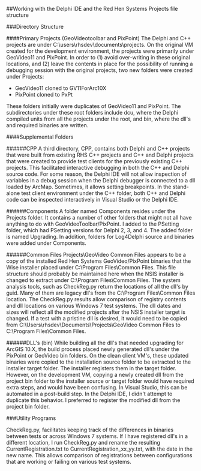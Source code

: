 ##Working with the Delphi IDE and the Red Hen Systems Projects file structure

###Directory Structure

####Primary Projects (GeoVideotoolbar and PixPoint)
The Delphi and C++ projects are under C:\users\rhsdev\documents\projects.  On the original VM created for the development environment, the projects were primarily under GeoVideo11 and PixPoint.  In order to (1) avoid over-writing in these original locations, and (2) leave the contents in place for the possibility of running a debugging session with the original projects, two new folders were created under Projects:

+ GeoVideo11 cloned to GV11ForArc10X 
+ PixPoint cloned to PxPt

These folders initially were duplicates of GeoVideo11 and PixPoint.  The subdirectories under these root folders include dcu, where the Delphi compiled units from all the projects under the root, and bin, where the dll's and required binaries are written.

####Supplemental Folders

######CPP
A third directory, CPP, contains both Delphi and C++ projects that were built from existing RHS C++ projects and C++ and Delphi projects that were created to provide test clients for the previously existing C++ projects. This facilitated interactive debugging in both the C++ and Delphi source code.  For some reason, the Delphi IDE will not allow inspection of variables in a debug session when the Delphi debugger is connected to a dll loaded by ArcMap.  Sometimes, it allows setting breakpoints.  In the stand-alone test client environment under the C++ folder, both C++ and Delphi code can be inspected interactively in Visual Studio or the Delphi IDE.

######Components
A folder named Components resides under the Projects folder.  It contains a number of other folders that might not all have anything to do with GeoVideoToolbar/PixPoint.  I added to the PSetting folder, which had PSetting versions for Delphi 2, 3, and 4.  The added folder is named Upgrading.  In addition, folders for Log4Delphi source and binaries were added under Components.

######Common Files
Projects\GeoVideo Common Files appears to be a copy of the installed Red Hen Systems GeoVideo/PixPoint binaries that the Wise installer placed under C:\Program Files\Common Files.  This file structure should probably be maintained here when the NSIS installer is changed to extract under C:\Program Files\Common Files.  The system analysis tools, such as CheckReg.py return the locations of all the dll's by guid.  Many of them are legacy dll's from the C:\Program Files\Common Files location.  The CheckReg.py results allow comparison of registry contents and dll locations on various Windows 7 test systems.  The dll dates and sizes will reflect all the modified projects after the NSIS installer target is changed.  If a test with a pristine dll is desired, it would need to be copied from C:\Users\rhsdev\Documents\Projects\GeoVideo Common Files to C:\Program Files\Common Files.

######DLL's (bin)
While building all the dll's that needed upgrading for ArcGIS 10.X, the build process placed newly generated dll's under the PixPoint or GeoVideo bin folders.  On the clean client VM's, these updated binaries were copied to the installation source folder to be extracted to the installer target folder.  The installer registers them in the target folder.  However, on the development VM, copying a newly created dll from the project bin folder to the installer source or target folder would have required extra steps, and would have been confusing.  In Visual Studio, this can be automated in a post-build step.  In the Delphi IDE, I didn't attempt to duplicate this behavior.  I preferred to register the modified dll from the project bin folder.

###Utility Programs

CheckReg.py, facilitates keeping track of the differences in binaries between tests or across Windows 7 systems.  If I have registered dll's in a different location, I run CheckReg.py and rename the resulting CurrentRegistration.txt to CurrentRegistration_xx_yy.txt, with the date in the new name.  This allows comparison of registrations between configurations that are working or failing on various test systems.




